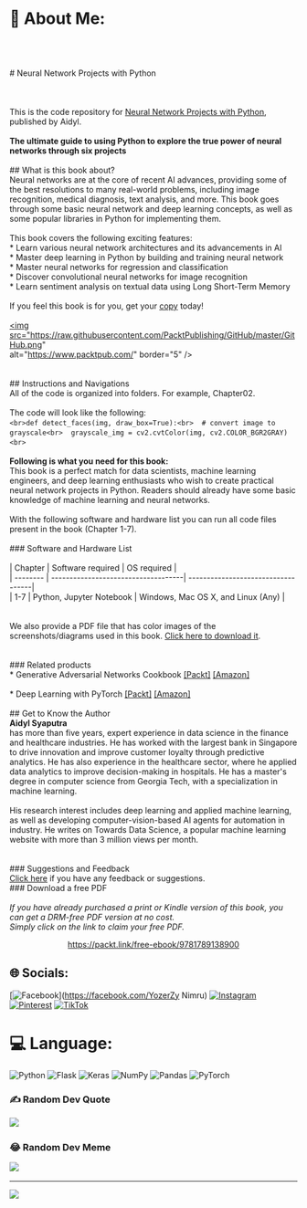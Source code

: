 # 💫 About Me:
<br><br><br># Neural Network Projects with Python<br><br><a href="https://www.packtpub.com/big-data-and-business-intelligence/neural-network-projects-python?utm_source=github&utm_medium=repository"></a><br><br>This is the code repository for [Neural Network Projects with Python](https://www.packtpub.com/big-data-and-business-intelligence/neural-network-projects-python?utm_source=github&utm_medium=repository), published by Aidyl.<br><br>**The ultimate guide to using Python to explore the true power of neural networks through six projects**<br><br>## What is this book about?<br>Neural networks are at the core of recent AI advances, providing some of the best resolutions to many real-world problems, including image recognition, medical diagnosis, text analysis, and more. This book goes through some basic neural network and deep learning concepts, as well as some popular libraries in Python for implementing them.<br><br>This book covers the following exciting features: <br>* Learn various neural network architectures and its advancements in AI<br>* Master deep learning in Python by building and training neural network<br>* Master neural networks for regression and classification<br>* Discover convolutional neural networks for image recognition<br>* Learn sentiment analysis on textual data using Long Short-Term Memory<br><br>If you feel this book is for you, get your [copy](https://www.amazon.com/dp/1789138906) today!<br><br><a href="https://www.packtpub.com/?utm_source=github&utm_medium=banner&utm_campaign=GitHubBanner"><img src="https://raw.githubusercontent.com/PacktPublishing/GitHub/master/GitHub.png" <br>alt="https://www.packtpub.com/" border="5" /></a><br><br><br>## Instructions and Navigations<br>All of the code is organized into folders. For example, Chapter02.<br><br>The code will look like the following:<br>```<br>def detect_faces(img, draw_box=True):<br>  # convert image to grayscale<br>  grayscale_img = cv2.cvtColor(img, cv2.COLOR_BGR2GRAY)<br>```<br><br>**Following is what you need for this book:**<br>	This book is a perfect match for data scientists, machine learning engineers, and deep learning enthusiasts who wish to create practical neural network projects in Python. Readers should already have some basic knowledge of machine learning and neural networks.<br><br>With the following software and hardware list you can run all code files present in the book (Chapter 1-7).<br><br>### Software and Hardware List<br><br>| Chapter  | Software required                   | OS required                        |<br>| -------- | ------------------------------------| -----------------------------------|<br>| 1-7      | Python, Jupyter Notebook            | Windows, Mac OS X, and Linux (Any) |<br><br><br>We also provide a PDF file that has color images of the screenshots/diagrams used in this book. [Click here to download it](https://www.packtpub.com/sites/default/files/downloads/9781789138900_ColorImages.pdf).<br><br><br>### Related products <Other books you may enjoy><br>* Generative Adversarial Networks Cookbook [[Packt]](https://www.packtpub.com/big-data-and-business-intelligence/generative-adversarial-networks-cookbook?utm_source=github&utm_medium=repository&utm_campaign=9781789139907) [[Amazon]](https://www.amazon.com/dp/1789139902)<br><br>* Deep Learning with PyTorch [[Packt]](https://www.packtpub.com/big-data-and-business-intelligence/deep-learning-pytorch?utm_source=github&utm_medium=repository&utm_campaign=9781788624336) [[Amazon]](https://www.amazon.com/dp/1788624335)<br><br>## Get to Know the Author<br>**Aidyl Syaputra**<br>has more than five years, expert experience in data science in the finance and healthcare industries. He has worked with the largest bank in Singapore to drive innovation and improve customer loyalty through predictive analytics. He has also experience in the healthcare sector, where he applied data analytics to improve decision-making in hospitals. He has a master's degree in computer science from Georgia Tech, with a specialization in machine learning.<br><br>His research interest includes deep learning and applied machine learning, as well as developing computer-vision-based AI agents for automation in industry. He writes on Towards Data Science, a popular machine learning website with more than 3 million views per month.<br><br><br>### Suggestions and Feedback<br>[Click here](https://docs.google.com/forms/d/e/1FAIpQLSdy7dATC6QmEL81FIUuymZ0Wy9vH1jHkvpY57OiMeKGqib_Ow/viewform) if you have any feedback or suggestions.<br>### Download a free PDF<br><br> <i>If you have already purchased a print or Kindle version of this book, you can get a DRM-free PDF version at no cost.<br>Simply click on the link to claim your free PDF.</i><br><p align="center"> <a href="https://packt.link/free-ebook/9781789138900">https://packt.link/free-ebook/9781789138900 </a> </p>


## 🌐 Socials:
[![Facebook](https://img.shields.io/badge/Facebook-%231877F2.svg?logo=Facebook&logoColor=white)](https://facebook.com/YozerZy Nimru) [![Instagram](https://img.shields.io/badge/Instagram-%23E4405F.svg?logo=Instagram&logoColor=white)](https://instagram.com/_101leyyx) [![Pinterest](https://img.shields.io/badge/Pinterest-%23E60023.svg?logo=Pinterest&logoColor=white)](https://pinterest.com/Aidyl) [![TikTok](https://img.shields.io/badge/TikTok-%23000000.svg?logo=TikTok&logoColor=white)](https://tiktok.com/@leyxi) 

# 💻 Language:
 ![Python](https://img.shields.io/badge/python-3670A0?style=plastic&logo=python&logoColor=ffdd54) ![Flask](https://img.shields.io/badge/flask-%23000.svg?style=plastic&logo=flask&logoColor=white)  ![Keras](https://img.shields.io/badge/Keras-%23D00000.svg?style=plastic&logo=Keras&logoColor=white) ![NumPy](https://img.shields.io/badge/numpy-%23013243.svg?style=plastic&logo=numpy&logoColor=white) ![Pandas](https://img.shields.io/badge/pandas-%23150458.svg?style=plastic&logo=pandas&logoColor=white) ![PyTorch](https://img.shields.io/badge/PyTorch-%23EE4C2C.svg?style=plastic&logo=PyTorch&logoColor=white)

### ✍️ Random Dev Quote
![](https://quotes-github-readme.vercel.app/api?type=horizontal&theme=radical)

### 😂 Random Dev Meme
<img src='https://randommeme-five.vercel.app/' style="height: 400px;"/>

---
[![](https://visitcount.itsvg.in/api?id=Leyxi&icon=9&color=0)](https://visitcount.itsvg.in)

<!-- Proudly created with GPRM ( https://gprm.itsvg.in ) -->
